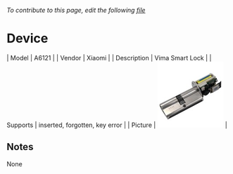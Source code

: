 
*To contribute to this page, edit the following
[file](https://github.com/Koenkk/zigbee2mqtt.io/blob/master/docgen/device_page_notes.js)*

# Device

| Model | A6121  |
| Vendor  | Xiaomi  |
| Description | Vima Smart Lock |
| Supports | inserted, forgotten, key error |
| Picture | ![../images/devices/A6121.jpg](../images/devices/A6121.jpg) |

## Notes

None
